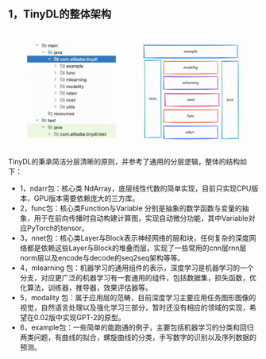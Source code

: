 ## 1，TinyDL的整体架构
![img.png](img.png)

TinyDL的秉承简洁分层清晰的原则，并参考了通用的分层逻辑，整体的结构如下：
* 1，ndarr包：核心类 NdArray，底层线性代数的简单实现，目前只实现CPU版本，GPU版本需要依赖庞大的三方库。
* 2，func包：核心类Function与Variable 分别是抽象的数学函数与变量的抽象，用于在前向传播时自动构建计算图，实现自动微分功能，其中Variable对应PyTorch的tensor。
* 3，nnet包：核心类Layer与Block表示神经网络的层和块，任何复杂的深度网络都是依赖这些Layer与Block的堆叠而层。实现了一些常用的cnn层rnn层norm层以及encode与decode的seq2seq架构等等。
* 4，mlearning 包：机器学习的通用组件的表示，深度学习是机器学习的一个分支，对应更广泛的机器学习有一套通用的组件，包括数据集，损失函数，优化算法，训练器，推导器，效果评估器等。
* 5，modality 包：属于应用层的范畴，目前深度学习主要应用任务图形图像的视觉，自然语言处理以及强化学习三部分，暂时还没有相应的领域的实现，希望在0.02版中实现GPT-2的原型。
* 6，example包：一些简单的能跑通的例子，主要包括机器学习的分类和回归两类问题，有曲线的拟合，螺旋曲线的分类，手写数字的识别以及序列数据的预测。